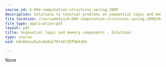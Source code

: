 ```yaml
---
course_id: 6-004-computation-structures-spring-2009
description: Solutions to tutorial problems on sequential logic and memory components.
file_location: /coursemedia/6-004-computation-structures-spring-2009/6dc66eea5a3c8e8a2787a6726fb6410e_MIT6_004s09_tutor06_sol.pdf
file_type: application/pdf
layout: pdf
title: Sequential logic and memory components - Solutions
type: course
uid: 6dc66eea5a3c8e8a2787a6726fb6410e

---
```

None